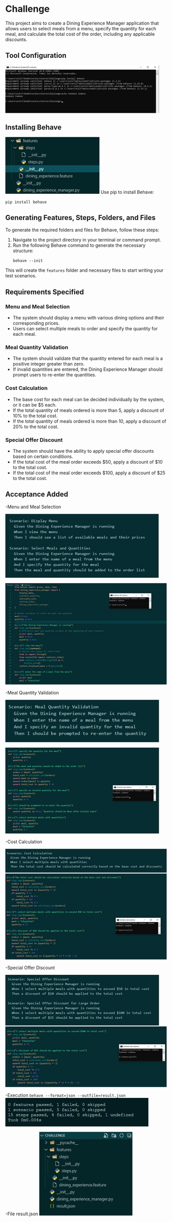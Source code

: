 # Challenge

This project aims to create a Dining Experience Manager application that allows users to select meals from a menu, specify the quantity for each meal, and calculate the total cost of the order, including any applicable discounts.

## Tool Configuration

![Tool Configuration](img/img1.jpg)

## Installing Behave

![Behave](img/img2.jpg)
Use pip to install Behave:
   ```
   pip install behave
   ```

## Generating Features, Steps, Folders, and Files

To generate the required folders and files for Behave, follow these steps:

1. Navigate to the project directory in your terminal or command prompt.
2. Run the following Behave command to generate the necessary structure:
   ```
   behave --init
   ```

This will create the `features` folder and necessary files to start writing your test scenarios.

## Requirements Specified

### Menu and Meal Selection

- The system should display a menu with various dining options and their corresponding prices.
- Users can select multiple meals to order and specify the quantity for each meal.

### Meal Quantity Validation

- The system should validate that the quantity entered for each meal is a positive integer greater than zero.
- If invalid quantities are entered, the Dining Experience Manager should prompt users to re-enter the quantities.

### Cost Calculation

- The base cost for each meal can be decided individually by the system, or it can be $5 each.
- If the total quantity of meals ordered is more than 5, apply a discount of 10% to the total cost.
- If the total quantity of meals ordered is more than 10, apply a discount of 20% to the total cost.

### Special Offer Discount

- The system should have the ability to apply special offer discounts based on certain conditions.
- If the total cost of the meal order exceeds $50, apply a discount of $10 to the total cost.
- If the total cost of the meal order exceeds $100, apply a discount of $25 to the total cost.

## Acceptance Added

-Menu and Meal Selection 

![Tool Configuration](img/img3.jpg)

![Tool Configuration](img/img4.jpg)

-Meal Quantity Validation 

![Tool Configuration](img/img5.jpg)

![Tool Configuration](img/img6.jpg)

-Cost Calculation 

![Tool Configuration](img/img7.jpg)
![Tool Configuration](img/img8.jpg)

-Special Offer Discount

![Tool Configuration](img/img9.jpg)
![Tool Configuration](img/img10.jpg)


-Execution  ```behave --format=json --outfile=result.json ```
![Tool Configuration](img/img11.jpg)


-File result.json 
![Tool Configuration](img/img12.jpg)


